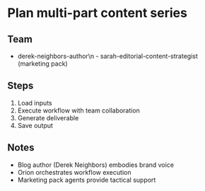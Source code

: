 # Plan multi-part content series

## Team
  - derek-neighbors-author\n  - sarah-editorial-content-strategist (marketing pack)

## Steps
1. Load inputs
2. Execute workflow with team collaboration
3. Generate deliverable
4. Save output

## Notes
- Blog author (Derek Neighbors) embodies brand voice
- Orion orchestrates workflow execution
- Marketing pack agents provide tactical support
